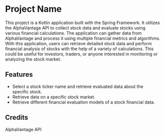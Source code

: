 # Project Name

This project is a Kotlin application built with the Spring Framework. It utilizes the AlphaVantage API to collect stock data and evaluate stocks using various financial calculations. The application can gather data from AlphaVantage and process it using multiple financial metrics and algorithms. With this application, users can retrieve detailed stock data and perform financial analysis of stocks with the help of a variety of calculations. This could be useful for investors, traders, or anyone interested in monitoring or analyzing the stock market.

## Features

- Select a stock ticker name and retrieve evaluated data about the specific stock.
- Retrieve data on a specific stock market.
- Retrieve different financial evaluation models of a stock financial data.

## Credits

AlphaVantage API

